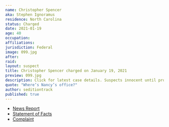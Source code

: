 ```yaml
---
name: Christopher Spencer
aka: Stephen Ignoramus
residence: North Carolina
status: Charged
date: 2021-01-19
age: 40
occupation:
affiliations:
jurisdiction: Federal
image: 099.jpg
after:
raid:
layout: suspect
title: Christopher Spencer charged on January 19, 2021
preview: 099.jpg
description: Click for latest case details. Suspects innocent until proven guilty.
quote: "Where’s Nancy’s office?"
author: seditiontrack
published: true
---
```


- [News Report](https://www.wsoctv.com/news/local/fbi-makes-first-arrest-nc-resident-involved-us-capitol-riot/C4KA2XRFZRHYZKUU2VT65O54UU/)
- [Statement of Facts](https://www.justice.gov/opa/page/file/1356986/download)
- [Complaint](https://www.justice.gov/opa/page/file/1356981/download)

